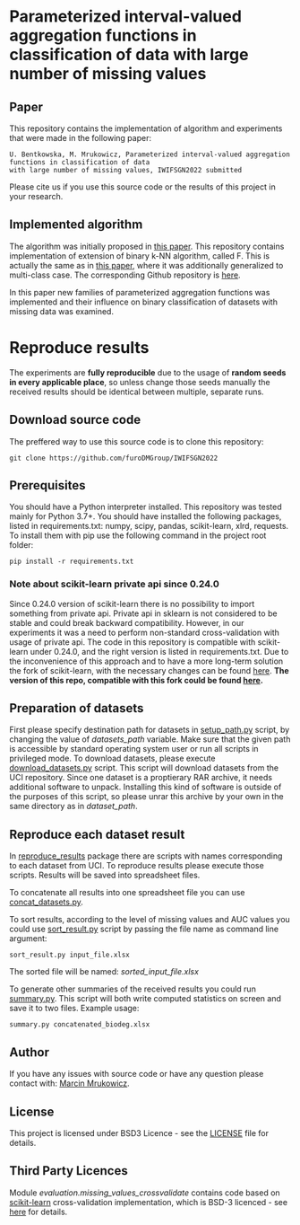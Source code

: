 # Parameterized interval-valued aggregation functions in classification of data with large number of missing values

## Paper

This repository contains the implementation of algorithm and experiments that were
made in the following paper:
```
U. Bentkowska, M. Mrukowicz, Parameterized interval-valued aggregation functions in classification of data
with large number of missing values, IWIFSGN2022 submitted
```

Please cite us if you use this source code or the results of this project in your research.


## Implemented algorithm
The algorithm was initially proposed in [this paper](https://www.sciencedirect.com/science/article/pii/S0020025519301689).
This repository contains implementation of extension of binary k-NN algorithm, called F.
This is actually the same as in [this paper](https://ieeexplore.ieee.org/abstract/document/9177592),
where it was additionally generalized to multi-class case. The corresponding Github repository is [here](https://github.com/furoDMGroup/Multi-class-classification-problems-for-the-k-NN-in-the-case-of-missing-values).

In this paper new families of parameterized aggregation functions was 
implemented and their influence on binary classification of datasets with missing data was examined.

# Reproduce results

The experiments are **fully reproducible** due to the usage of 
**random seeds in every applicable place**, so unless change those 
seeds manually the received results should be identical between
multiple, separate runs. 

## Download source code
The preffered way to use this source code is to clone this repository:
```
git clone https://github.com/furoDMGroup/IWIFSGN2022
```
## Prerequisites
You should have a Python interpreter installed.
This repository was tested mainly for Python 3.7+.
You should have installed the following packages, listed in requirements.txt: numpy, scipy, pandas, scikit-learn, xlrd, requests.
To install them with pip use the following command in the project root folder:
```
pip install -r requirements.txt
```
### Note about scikit-learn private api since 0.24.0 
Since 0.24.0 version of scikit-learn there is no possibility to
import something from private api. Private api in sklearn is not
considered to be stable and could break backward compatibility.
However, in our experiments it was a need to perform non-standard
cross-validation with usage of private api. The code in this repository is compatible with
scikit-learn under 0.24.0, and the right version is listed in requirements.txt.
Due to the inconvenience of this approach and to have a more long-term solution
the fork of scikit-learn, with the necessary changes can be found [here](https://github.com/furoDMGroup/scikit-learn).
**The version of this repo, compatible with this fork could be found [here](https://github.com/furoDMGroup/IWIFSGN2022/tree/fork-compatible).** 

## Preparation of datasets

First please specify destination path for datasets in [setup_path.py](reproduce_results/setup_path.py) script, by changing the value of *datasets_path* variable. Make sure that the given path is accessible by standard operating system user or run all scripts in privileged mode. To download datasets, please execute [download_datasets.py](reproduce_results/download_datasets.py) script. This script will download datasets from the UCI repository. Since one dataset is a proptierary RAR archive, it needs additional software to unpack. Installing this kind of software is outside of the purposes of this script, so please unrar this archive by your own in the same directory as in *dataset_path*.

## Reproduce each dataset result

In [reproduce_results](reproduce_results) package there are scripts with names corresponding to each dataset from UCI. To reproduce results please execute those scripts. Results will be saved into spreadsheet files. 

To concatenate all results into one spreadsheet file you can use [concat_datasets.py](reproduce_results/concat_datasets.py).

To sort results, according to the level of missing values and AUC values you could use [sort_result.py](reproduce_results/sort_result.py) script by passing the file name as command line argument:
```
sort_result.py input_file.xlsx
```
The sorted file will be named: *sorted_input_file.xlsx*


To generate other summaries of the received results
you could run [summary.py](reproduce_results/summary.py).
This script will both write computed statistics on screen and save
it to two files.
Example usage:
```
summary.py concatenated_biodeg.xlsx
```

## Author

If you have any issues with source code or have any question please contact with:
[Marcin Mrukowicz](https://github.com/MarcinMrukowicz).

## License
This project is licensed under BSD3 Licence - see the [LICENSE](LICENSE) file for details.

## Third Party Licences
Module *evaluation.missing_values_crossvalidate* contains code based 
on [scikit-learn](https://scikit-learn.org/stable/) cross-validation implementation, which is BSD-3 licenced - see [here](THIRD_PARTY_LICENCES) 
for details.